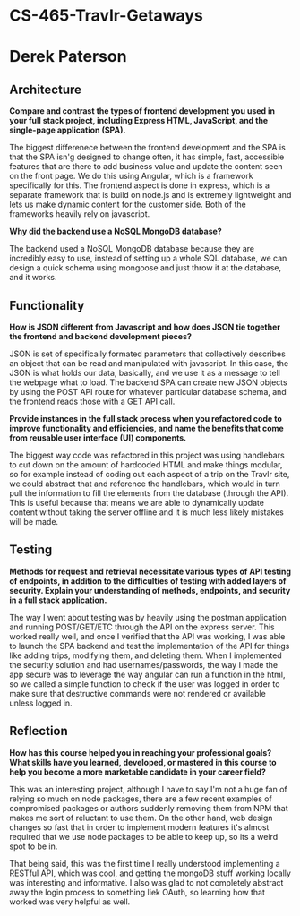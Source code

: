 # CS-465-Travlr-Getaways
# Derek Paterson

## Architecture

**Compare and contrast the types of frontend development you used in your full stack project, including Express HTML, JavaScript, and the single-page application (SPA).**

The biggest differenece between the frontend development and the SPA is that the SPA isn'g designed to change often, it has simple, fast, accessible features that are there to add business value and update the content seen on the front page. We do this using Angular, which is a framework specifically for this. The frontend aspect is done in express, which is a separate framework that is build on node.js and is extremely lightweight and lets us make dynamic content for the customer side. Both of the frameworks heavily rely on javascript. 

**Why did the backend use a NoSQL MongoDB database?**

The backend used a NoSQL MongoDB database because they are incredibly easy to use, instead of setting up a whole SQL database, we can design a quick schema using mongoose and just throw it at the database, and it works. 

## Functionality

**How is JSON different from Javascript and how does JSON tie together the frontend and backend development pieces?**

JSON is set of specifically formated parameters that collectively describes an object that can be read and manipulated with javascript. In this case, the JSON is what holds our data, basically, and we use it as a message to tell the webpage what to load. The backend SPA can create new JSON objects by using the POST API route for whatever particular database schema, and the frontend reads those with a GET API call. 

**Provide instances in the full stack process when you refactored code to improve functionality and efficiencies, and name the benefits that come from reusable user interface (UI) components.**

The biggest way code was refactored in this project was using handlebars to cut down on the amount of hardcoded HTML and make things modular, so for example instead of coding out each aspect of a trip on the Travlr site, we could abstract that and reference the handlebars, which would in turn pull the information to fill the elements from the database (through the API). This is useful because that means we are able to dynamically update content without taking the server offline and it is much less likely mistakes will be made.

## Testing

**Methods for request and retrieval necessitate various types of API testing of endpoints, in addition to the difficulties of testing with added layers of security. Explain your understanding of methods, endpoints, and security in a full stack application.**

The way I went about testing was by heavily using the postman application and running POST/GET/ETC through the API on the express server. This worked really well, and once I verified that the API was working, I was able to launch the SPA backend and test the implementation of the API for things like adding trips, modifying them, and deleting them. When I implemented the security solution and had usernames/passwords, the way I made the app secure was to leverage the way angular can run a function in the html, so we called a simple function to check if the user was logged in order to make sure that destructive commands were not rendered or available unless logged in.

## Reflection

**How has this course helped you in reaching your professional goals? What skills have you learned, developed, or mastered in this course to help you become a more marketable candidate in your career field?**

This was an interesting project, although I have to say I'm not a huge fan of relying so much on node packages, there are a few recent examples of compromised packages or authors suddenly removing them from NPM that makes me sort of reluctant to use them. On the other hand, web design changes so fast that in order to implement modern features it's almost required that we use node packages to be able to keep up, so its a weird spot to be in.

That being said, this was the first time I really understood implementing a RESTful API, which was cool, and getting the mongoDB stuff working locally was interesting and informative. I also was glad to not completely abstract away the login process to something liek OAuth, so learning how that worked was very helpful as well.
